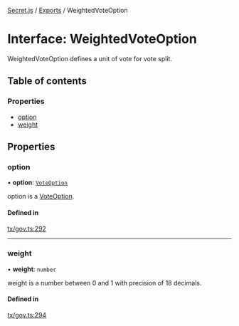 [Secret.js](../README.md) / [Exports](../modules.md) / WeightedVoteOption

# Interface: WeightedVoteOption

WeightedVoteOption defines a unit of vote for vote split.

## Table of contents

### Properties

- [option](WeightedVoteOption.md#option)
- [weight](WeightedVoteOption.md#weight)

## Properties

### option

• **option**: [`VoteOption`](../enums/VoteOption.md)

option is a [VoteOption](../enums/VoteOption.md).

#### Defined in

[tx/gov.ts:292](https://github.com/scrtlabs/secret.js/blob/839fe3d/src/tx/gov.ts#L292)

___

### weight

• **weight**: `number`

weight is a number between 0 and 1 with precision of 18 decimals.

#### Defined in

[tx/gov.ts:294](https://github.com/scrtlabs/secret.js/blob/839fe3d/src/tx/gov.ts#L294)
